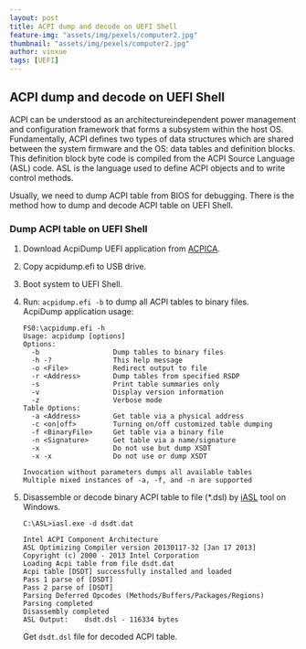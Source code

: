 ```yaml
---
layout: post
title: ACPI dump and decode on UEFI Shell
feature-img: "assets/img/pexels/computer2.jpg"
thumbnail: "assets/img/pexels/computer2.jpg"
author: vinxue
tags: [UEFI]
---
```


## ACPI dump and decode on UEFI Shell

ACPI can be understood as an architecture­independent power management and configuration framework that forms a subsystem within the host OS.
Fundamentally, ACPI defines two types of data structures which are shared between the system firmware and the OS: data tables and definition blocks.
This definition block byte code is compiled from the ACPI Source Language (ASL) code. ASL is the language used to define ACPI objects and to write control methods.

Usually, we need to dump ACPI table from BIOS for debugging. There is the method how to dump and decode ACPI table on UEFI Shell.

### Dump ACPI table on UEFI Shell

1. Download AcpiDump UEFI application from [ACPICA](https://acpica.org/downloads/uefi-support).
1. Copy acpidump.efi to USB drive.
1. Boot system to UEFI Shell.
1. Run: `acpidump.efi -b` to dump all ACPI tables to binary files.<br>
   AcpiDump application usage:

   ```
   FS0:\acpidump.efi -h
   Usage: acpidump [options]
   Options:
     -b                  Dump tables to binary files
     -h -?               This help message
     -o <File>           Redirect output to file
     -r <Address>        Dump tables from specified RSDP
     -s                  Print table summaries only
     -v                  Display version information
     -z                  Verbose mode
   Table Options:
     -a <Address>        Get table via a physical address
     -c <on|off>         Turning on/off customized table dumping
     -f <BinaryFile>     Get table via a binary file
     -n <Signature>      Get table via a name/signature
     -x                  Do not use but dump XSDT
     -x -x               Do not use or dump XSDT

   Invocation without parameters dumps all available tables
   Multiple mixed instances of -a, -f, and -n are supported
   ```

1. Disassemble or decode binary ACPI table to file (*.dsl) by [iASL](https://acpica.org/downloads/binary-tools) tool on Windows.

   ```
   C:\ASL>iasl.exe -d dsdt.dat

   Intel ACPI Component Architecture
   ASL Optimizing Compiler version 20130117-32 [Jan 17 2013]
   Copyright (c) 2000 - 2013 Intel Corporation
   Loading Acpi table from file dsdt.dat
   Acpi table [DSDT] successfully installed and loaded
   Pass 1 parse of [DSDT]
   Pass 2 parse of [DSDT]
   Parsing Deferred Opcodes (Methods/Buffers/Packages/Regions)
   Parsing completed
   Disassembly completed
   ASL Output:    dsdt.dsl - 116334 bytes
   ```
   Get `dsdt.dsl` file for decoded ACPI table.
